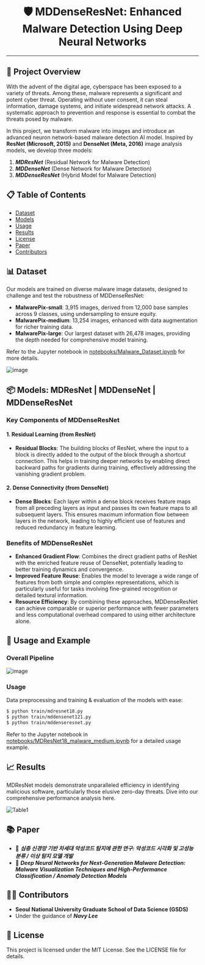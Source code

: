 <div align="center">

# 🛡️ MDDenseResNet: Enhanced Malware Detection Using Deep Neural Networks

</div>

---

## 📑 Project Overview
With the advent of the digital age, cyberspace has been exposed to a variety of threats. Among these, malware represents a significant and potent cyber threat. Operating without user consent, it can steal information, damage systems, and initiate widespread network attacks. A systematic approach to prevention and response is essential to combat the threats posed by malware.

In this project, we transform malware into images and introduce an advanced neuron network-based malware detection AI model. Inspired by **ResNet (Microsoft, 2015)** and **DenseNet (Meta, 2016)** image analysis models, we develop three models:
1. ***MDResNet*** (Residual Network for Malware Detection)
2. ***MDDenseNet*** (Dense Network for Malware Detection)
3. ***MDDenseResNet*** (Hybrid Model for Malware Detection)

## 📋 Table of Contents
- [Dataset](#-dataset)
- [Models](#-models)
- [Usage](#-usage-and-example)
- [Results](#-results)
- [License](#-license)
- [Paper](#-paper)
- [Contributors](#-contributors)

## 📊 Dataset

Our models are trained on diverse malware image datasets, designed to challenge and test the robustness of MDDenseResNet:

- **MalwarePix-small**: 3,915 images, derived from 12,000 base samples across 9 classes, using undersampling to ensure equity.
- **MalwarePix-medium**: 13,254 images, enhanced with data augmentation for richer training data.
- **MalwarePix-large**: Our largest dataset with 26,478 images, providing the depth needed for comprehensive model training.

Refer to the Jupyter notebook in [notebooks/Malware_Dataset.ipynb](notebooks/Malware_Dataset.ipynb) for more details.

![image](https://github.com/Navy10021/MDDenseResNet/assets/105137667/6c6d3ab7-6f68-4773-b8a6-6937de17e503)


## 📦 Models: MDResNet | MDDenseNet | MDDenseResNet
### Key Components of MDDenseResNet
#### 1. Residual Learning (from ResNet)
- **Residual Blocks**: The building blocks of ResNet, where the input to a block is directly added to the output of the block through a shortcut connection. This helps in training deeper networks by enabling direct backward paths for gradients during training, effectively addressing the vanishing gradient problem.

#### 2. Dense Connectivity (from DenseNet)
- **Dense Blocks**: Each layer within a dense block receives feature maps from all preceding layers as input and passes its own feature maps to all subsequent layers. This ensures maximum information flow between layers in the network, leading to highly efficient use of features and reduced redundancy in feature learning.

### Benefits of MDDenseResNet
- **Enhanced Gradient Flow**: Combines the direct gradient paths of ResNet with the enriched feature reuse of DenseNet, potentially leading to better training dynamics and convergence.
- **Improved Feature Reuse**: Enables the model to leverage a wide range of features from both simple and complex representations, which is particularly useful for tasks involving fine-grained recognition or detailed textural information.
- **Resource Efficiency**: By combining these approaches, MDDenseResNet can achieve comparable or superior performance with fewer parameters and less computational overhead compared to using either architecture alone.

## 🚀 Usage and Example

### Overall Pipeline

![image](https://github.com/Navy10021/MDDenseResNet/assets/105137667/f4ee0df5-6893-45e6-aa85-8929c2f55c6a)


### Usage
Data preprocessing and training & evaluation of the models with ease:
```bash
$ python train/mdresnet18.py
$ python train/mddensenet121.py
$ python train/mddenseresnet.py
```
Refer to the Jupyter notebook in [notebooks/MDResNet18_malware_medium.ipynb](notebooks/MDResNet18_malware_medium.ipynb) for a detailed usage example.

## 📈 Results

MDResNet models demonstrate unparalleled efficiency in identifying malicious software, particularly those elusive zero-day threats. Dive into our comprehensive performance analysis here.

![Table1](https://github.com/user-attachments/assets/407f9f8b-c590-419b-80ec-49bad75f779d)

## 📚 Paper

- 📝 ***심층 신경망 기반 차세대 악성코드 탐지에 관한 연구: 악성코드 시각화 및 고성능 분류 / 이상 탐지 모델 개발***
- 📝 ***Deep Neural Networks for Next-Generation Malware Detection: Malware Visualization Techniques and High-Performance Classification / Anomaly Detection Models***

## 👨‍💻 Contributors
- **Seoul National University Graduate School of Data Science (GSDS)**
- Under the guidance of ***Navy Lee***

## 📜 License
This project is licensed under the MIT License. See the LICENSE file for details.


